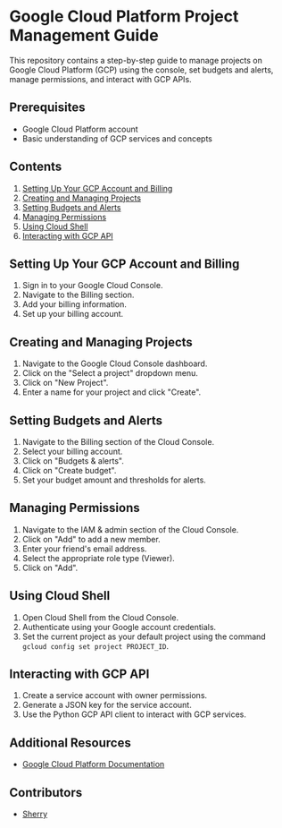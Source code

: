# Google Cloud Platform Project Management Guide

This repository contains a step-by-step guide to manage projects on Google Cloud Platform (GCP) using the console, set budgets and alerts, manage permissions, and interact with GCP APIs.

## Prerequisites

- Google Cloud Platform account
- Basic understanding of GCP services and concepts

## Contents

1. [Setting Up Your GCP Account and Billing](#setting-up-your-gcp-account-and-billing)
2. [Creating and Managing Projects](#creating-and-managing-projects)
3. [Setting Budgets and Alerts](#setting-budgets-and-alerts)
4. [Managing Permissions](#managing-permissions)
5. [Using Cloud Shell](#using-cloud-shell)
6. [Interacting with GCP API](#interacting-with-gcp-api)

## Setting Up Your GCP Account and Billing

1. Sign in to your Google Cloud Console.
2. Navigate to the Billing section.
3. Add your billing information.
4. Set up your billing account.

## Creating and Managing Projects

1. Navigate to the Google Cloud Console dashboard.
2. Click on the "Select a project" dropdown menu.
3. Click on "New Project".
4. Enter a name for your project and click "Create".

## Setting Budgets and Alerts

1. Navigate to the Billing section of the Cloud Console.
2. Select your billing account.
3. Click on "Budgets & alerts".
4. Click on "Create budget".
5. Set your budget amount and thresholds for alerts.

## Managing Permissions

1. Navigate to the IAM & admin section of the Cloud Console.
2. Click on "Add" to add a new member.
3. Enter your friend's email address.
4. Select the appropriate role type (Viewer).
5. Click on "Add".

## Using Cloud Shell

1. Open Cloud Shell from the Cloud Console.
2. Authenticate using your Google account credentials.
3. Set the current project as your default project using the command `gcloud config set project PROJECT_ID`.

## Interacting with GCP API

1. Create a service account with owner permissions.
2. Generate a JSON key for the service account.
3. Use the Python GCP API client to interact with GCP services.

## Additional Resources

- [Google Cloud Platform Documentation](https://cloud.google.com/docs)

## Contributors

- [Sherry](https://github.com/yourusername)


